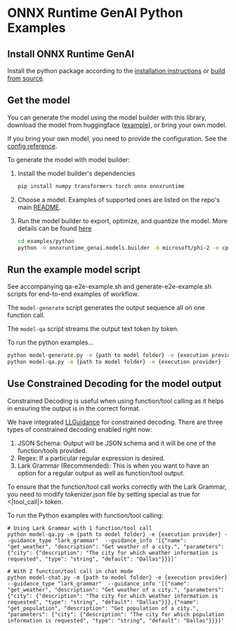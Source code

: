 # ONNX Runtime GenAI Python Examples

## Install ONNX Runtime GenAI

Install the python package according to the [installation instructions](https://onnxruntime.ai/docs/genai/howto/install) or [build from source](https://onnxruntime.ai/docs/genai/howto/build-from-source.html).

## Get the model

You can generate the model using the model builder with this library, download the model from huggingface ([example](https://github.com/microsoft/onnxruntime-genai?tab=readme-ov-file#sample-code-for-phi-3-in-python)), or bring your own model.

If you bring your own model, you need to provide the configuration. See the [config reference](https://onnxruntime.ai/docs/genai/reference/config).

To generate the model with model builder:

1. Install the model builder's dependencies

   ```bash
   pip install numpy transformers torch onnx onnxruntime
   ```

2. Choose a model. Examples of supported ones are listed on the repo's main [README](../../README.md).

3. Run the model builder to export, optimize, and quantize the model. More details can be found [here](../../src/python/py/models/README.md)

   ```bash
   cd examples/python
   python -m onnxruntime_genai.models.builder -m microsoft/phi-2 -e cpu -p int4 -o ./example-models/phi2-int4-cpu
   ```

## Run the example model script

See accompanying qa-e2e-example.sh and generate-e2e-example.sh scripts for end-to-end examples of workflow.

The `model-generate` script generates the output sequence all on one function call.

The `model-qa` script streams the output text token by token.

To run the python examples...
```bash
python model-generate.py -m {path to model folder} -e {execution provider} -pr {input prompt}
python model-qa.py -m {path to model folder} -e {execution provider}
```

## Use Constrained Decoding for the model output

Constrained Decoding is useful when using function/tool calling as it helps in ensuring the output is in the correct format.

We have integrated [LLGuidance](https://github.com/guidance-ai/llguidance) for constrained decoding. There are three types of constrained decoding enabled right now:
1. JSON Schema: Output will be JSON schema and it will be one of the function/tools provided.
2. Regex: If a particular regular expression is desired.
3. Lark Grammar (Recommended): This is when you want to have an option for a regular output as well as function/tool output.

To ensure that the function/tool call works correctly with the Lark Grammar, you need to modify tokenizer.json file by setting special as true for <|tool_call|> token.

To run the Python examples with function/tool calling:
```
# Using Lark Grammar with 1 function/tool call
python model-qa.py -m {path to model folder} -e {execution provider} --guidance_type "lark_grammar"  --guidance_info '[{"name": "get_weather", "description": "Get weather of a city.", "parameters": {"city": {"description": "The city for which weather information is requested", "type": "string", "default": "Dallas"}}}]'

# With 2 function/tool call in chat mode
python model-chat.py -m {path to model folder} -e {execution provider} --guidance_type "lark_grammar"  --guidance_info '[{"name": "get_weather", "description": "Get weather of a city.", "parameters": {"city": {"description": "The city for which weather information is requested", "type": "string", "default": "Dallas"}}},{"name": "get_population", "description": "Get population of a city.", "parameters": {"city": {"description": "The city for which population information is requested", "type": "string", "default": "Dallas"}}}]'
```
